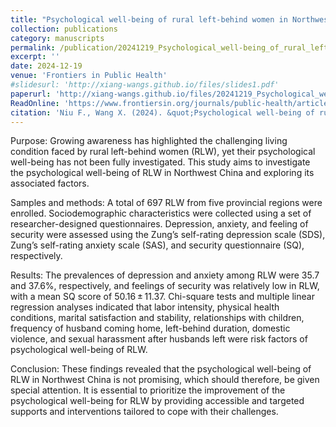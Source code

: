 ```yaml
---
title: "Psychological well-being of rural left-behind women in Northwest China and its associated factors: a regional, population-based study"
collection: publications
category: manuscripts
permalink: /publication/20241219_Psychological_well-being_of_rural_left-behind_women_in_Northwest_China_and_its_associated_factors       
excerpt: ''
date: 2024-12-19
venue: 'Frontiers in Public Health'
#slidesurl: 'http://xiang-wangs.github.io/files/slides1.pdf'
paperurl: 'http://xiang-wangs.github.io/files/20241219_Psychological_well-being_of_rural_left-behind_women_in_Northwest_China_and_its_associated_factors.pdf'
ReadOnline: 'https://www.frontiersin.org/journals/public-health/articles/10.3389/fpubh.2024.1395996/full'
citation: 'Niu F., Wang X. (2024). &quot;Psychological well-being of rural left-behind women in Northwest China and its associated factors: a regional, population-based study.&quot; <i>Frontiers in Public Health</i>. 12(1395996).'
---
```


Purpose: Growing awareness has highlighted the challenging living condition faced by rural left-behind women (RLW), yet their psychological well-being has not been fully investigated. This study aims to investigate the psychological well-being of RLW in Northwest China and exploring its associated factors.

Samples and methods: A total of 697 RLW from five provincial regions were enrolled. Sociodemographic characteristics were collected using a set of researcher-designed questionnaires. Depression, anxiety, and feeling of security were assessed using the Zung’s self-rating depression scale (SDS), Zung’s self-rating anxiety scale (SAS), and security questionnaire (SQ), respectively.

Results: The prevalences of depression and anxiety among RLW were 35.7 and 37.6%, respectively, and feelings of security was relatively low in RLW, with a mean SQ score of 50.16 ± 11.37. Chi-square tests and multiple linear regression analyses indicated that labor intensity, physical health conditions, marital satisfaction and stability, relationships with children, frequency of husband coming home, left-behind duration, domestic violence, and sexual harassment after husbands left were risk factors of psychological well-being of RLW.

Conclusion: These findings revealed that the psychological well-being of RLW in Northwest China is not promising, which should therefore, be given special attention. It is essential to prioritize the improvement of the psychological well-being for RLW by providing accessible and targeted supports and interventions tailored to cope with their challenges.
